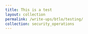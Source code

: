 ```yaml
---
title: This is a test
layout: collection
permalink: /write-ups/btlo/testing/
collection: security_operations
---
```

